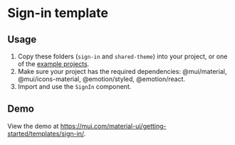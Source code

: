# Sign-in template

## Usage

<!-- #target-branch-reference -->

1. Copy these folders (`sign-in` and `shared-theme`) into your project, or one of the [example projects](https://github.com/mui/material-ui/tree/master/examples).
2. Make sure your project has the required dependencies: @mui/material, @mui/icons-material, @emotion/styled, @emotion/react.
3. Import and use the `SignIn` component.

## Demo

<!-- #host-reference -->

View the demo at https://mui.com/material-ui/getting-started/templates/sign-in/.
